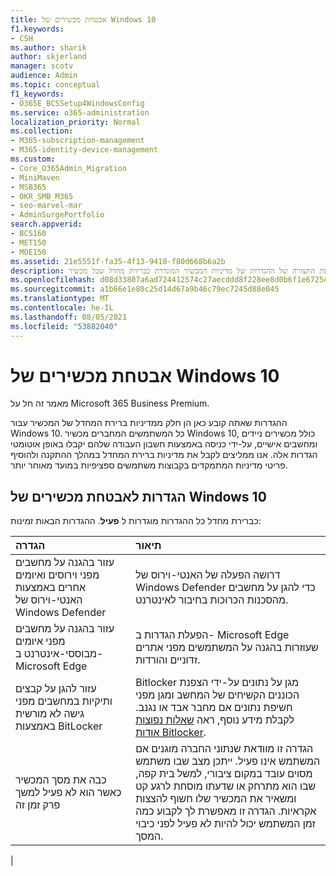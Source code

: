 ```yaml
---
title: אבטחת מכשירים של Windows 10
f1.keywords:
- CSH
ms.author: sharik
author: skjerland
manager: scotv
audience: Admin
ms.topic: conceptual
f1_keywords:
- O365E_BCSSetup4WindowsConfig
ms.service: o365-administration
localization_priority: Normal
ms.collection:
- M365-subscription-management
- M365-identity-device-management
ms.custom:
- Core_O365Admin_Migration
- MiniMaven
- MSB365
- OKR_SMB_M365
- seo-marvel-mar
- AdminSurgePortfolio
search.appverid:
- BCS160
- MET150
- MOE150
ms.assetid: 21e5551f-fa35-4f13-9418-f80d668b6a2b
description: למד אודות קביעת התצורה של ההגדרות של מדיניות המכשיר המוגדרת כברירת מחדל שכל מכשיר Windows 10 יקבל בעת הכניסה לחשבון העבודה או בית הספר שלו.
ms.openlocfilehash: d08d33807a6ad724412574c27aecddd8f228ee8d0b6f1e6725d2a0d6d75cab06
ms.sourcegitcommit: a1b66e1e80c25d14d67a9b46c79ec7245d88e045
ms.translationtype: MT
ms.contentlocale: he-IL
ms.lasthandoff: 08/05/2021
ms.locfileid: "53882040"
---
```

# <a name="secure-windows-10-devices"></a>אבטחת מכשירים של Windows 10

מאמר זה חל על Microsoft 365 Business Premium.

ההגדרות שאתה קובע כאן הן חלק ממדיניות ברירת המחדל של המכשיר עבור Windows 10. כל המשתמשים המחברים מכשיר Windows 10, כולל מכשירים ניידים ומחשבים אישיים, על-ידי כניסה באמצעות חשבון העבודה שלהם יקבלו באופן אוטומטי הגדרות אלה. אנו ממליצים לקבל את מדיניות ברירת המחדל במהלך ההתקנה ולהוסיף פריטי מדיניות המתמקדים בקבוצות משתמשים ספציפיות במועד מאוחר יותר.
  
## <a name="settings-to-secure-windows-10-devices"></a>הגדרות לאבטחת מכשירים של Windows 10

כברירת מחדל כל ההגדרות מוגדרות ל **פעיל**. ההגדרות הבאות זמינות:
  


|הגדרה  <br/> |תיאור  <br/> |
|:-----|:-----|
|עזור בהגנה על מחשבים מפני וירוסים ואיומים אחרים באמצעות האנטי-וירוס של Windows Defender  <br/> |דרושה הפעלה של האנטי-וירוס של Windows Defender כדי להגן על מחשבים מהסכנות הכרוכות בחיבור לאינטרנט.  <br/> |
|עזור בהגנה על מחשבים מפני איומים מבוססי-אינטרנט ב- Microsoft Edge  <br/> |הפעלת הגדרות ב- Microsoft Edge שעוזרות בהגנה על המשתמשים מפני אתרים זדוניים והורדות.  <br/> |
|עזור להגן על קבצים ותיקיות במחשבים מפני גישה לא מורשית באמצעות BitLocker  <br/> |Bitlocker מגן על נתונים על-ידי הצפנת הכוננים הקשיחים של המחשב ומגן מפני חשיפת נתונים אם מחבר אבד או נגנב. לקבלת מידע נוסף, ראה [שאלות נפוצות אודות Bitlocker](/windows/security/information-protection/bitlocker/bitlocker-frequently-asked-questions).  <br/> |
|כבה את מסך המכשיר כאשר הוא לא פעיל למשך פרק זמן זה  <br/> |הגדרה זו מוודאת שנתוני החברה מוגנים אם המשתמש אינו פעיל. ייתכן מצב שבו משתמש מסוים עובד במקום ציבורי, למשל בית קפה, שבו הוא מתרחק או שדעתו מוסחת לרגע קט ומשאיר את המכשיר שלו חשוף להצצות אקראיות. הגדרה זו מאפשרת לך לקבוע כמה זמן המשתמש יכול להיות לא פעיל לפני כיבוי המסך.  <br/> |
|
